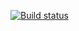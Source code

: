 [![Build status](https://ci.appveyor.com/api/projects/status/9eipvb28vuk4md9b?svg=true)](https://ci.appveyor.com/project/AlexanderSamisko/ajs-homeworks4-1)
